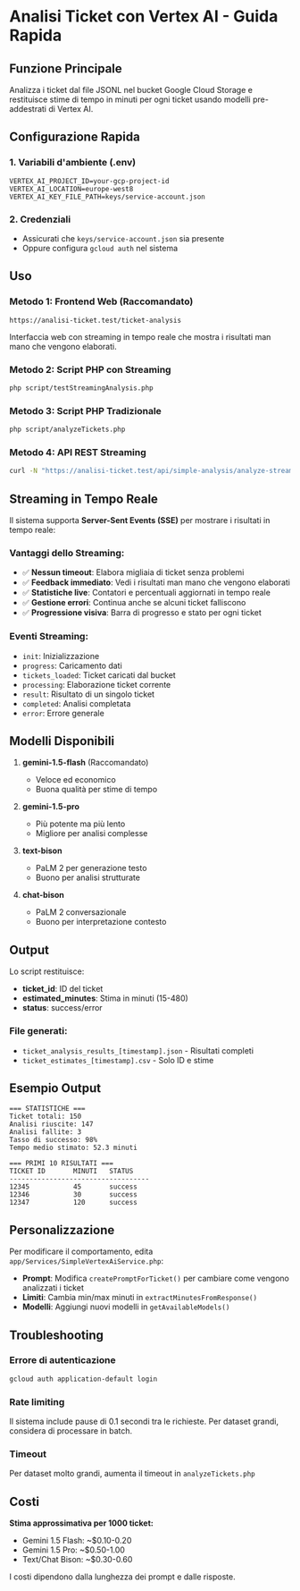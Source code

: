 # Analisi Ticket con Vertex AI - Guida Rapida

## Funzione Principale

Analizza i ticket dal file JSONL nel bucket Google Cloud Storage e restituisce stime di tempo in minuti per ogni ticket usando modelli pre-addestrati di Vertex AI.

## Configurazione Rapida

### 1. Variabili d'ambiente (.env)

```env
VERTEX_AI_PROJECT_ID=your-gcp-project-id
VERTEX_AI_LOCATION=europe-west8
VERTEX_AI_KEY_FILE_PATH=keys/service-account.json
```

### 2. Credenziali

-   Assicurati che `keys/service-account.json` sia presente
-   Oppure configura `gcloud auth` nel sistema

## Uso

### Metodo 1: Frontend Web (Raccomandato)

```
https://analisi-ticket.test/ticket-analysis
```

Interfaccia web con streaming in tempo reale che mostra i risultati man mano che vengono elaborati.

### Metodo 2: Script PHP con Streaming

```bash
php script/testStreamingAnalysis.php
```

### Metodo 3: Script PHP Tradizionale

```bash
php script/analyzeTickets.php
```

### Metodo 4: API REST Streaming

```bash
curl -N "https://analisi-ticket.test/api/simple-analysis/analyze-stream?bucket_name=your-bucket-name&file_path=your-dataset-file.jsonl&model=gemini-2.0-flash-exp"
```

## Streaming in Tempo Reale

Il sistema supporta **Server-Sent Events (SSE)** per mostrare i risultati in tempo reale:

### Vantaggi dello Streaming:

-   ✅ **Nessun timeout**: Elabora migliaia di ticket senza problemi
-   ✅ **Feedback immediato**: Vedi i risultati man mano che vengono elaborati
-   ✅ **Statistiche live**: Contatori e percentuali aggiornati in tempo reale
-   ✅ **Gestione errori**: Continua anche se alcuni ticket falliscono
-   ✅ **Progressione visiva**: Barra di progresso e stato per ogni ticket

### Eventi Streaming:

-   `init`: Inizializzazione
-   `progress`: Caricamento dati
-   `tickets_loaded`: Ticket caricati dal bucket
-   `processing`: Elaborazione ticket corrente
-   `result`: Risultato di un singolo ticket
-   `completed`: Analisi completata
-   `error`: Errore generale

## Modelli Disponibili

1. **gemini-1.5-flash** (Raccomandato)

    - Veloce ed economico
    - Buona qualità per stime di tempo

2. **gemini-1.5-pro**

    - Più potente ma più lento
    - Migliore per analisi complesse

3. **text-bison**

    - PaLM 2 per generazione testo
    - Buono per analisi strutturate

4. **chat-bison**
    - PaLM 2 conversazionale
    - Buono per interpretazione contesto

## Output

Lo script restituisce:

-   **ticket_id**: ID del ticket
-   **estimated_minutes**: Stima in minuti (15-480)
-   **status**: success/error

### File generati:

-   `ticket_analysis_results_[timestamp].json` - Risultati completi
-   `ticket_estimates_[timestamp].csv` - Solo ID e stime

## Esempio Output

```
=== STATISTICHE ===
Ticket totali: 150
Analisi riuscite: 147
Analisi fallite: 3
Tasso di successo: 98%
Tempo medio stimato: 52.3 minuti

=== PRIMI 10 RISULTATI ===
TICKET ID       MINUTI   STATUS
-----------------------------------
12345           45       success
12346           30       success
12347           120      success
```

## Personalizzazione

Per modificare il comportamento, edita `app/Services/SimpleVertexAiService.php`:

-   **Prompt**: Modifica `createPromptForTicket()` per cambiare come vengono analizzati i ticket
-   **Limiti**: Cambia min/max minuti in `extractMinutesFromResponse()`
-   **Modelli**: Aggiungi nuovi modelli in `getAvailableModels()`

## Troubleshooting

### Errore di autenticazione

```bash
gcloud auth application-default login
```

### Rate limiting

Il sistema include pause di 0.1 secondi tra le richieste. Per dataset grandi, considera di processare in batch.

### Timeout

Per dataset molto grandi, aumenta il timeout in `analyzeTickets.php`

## Costi

**Stima approssimativa per 1000 ticket:**

-   Gemini 1.5 Flash: ~$0.10-0.20
-   Gemini 1.5 Pro: ~$0.50-1.00
-   Text/Chat Bison: ~$0.30-0.60

I costi dipendono dalla lunghezza dei prompt e dalle risposte.
